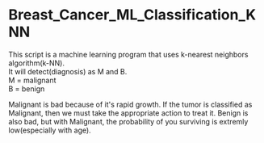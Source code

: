 # Breast_Cancer_ML_Classification_KNN

This script is a machine learning program that uses k-nearest neighbors algorithm(k-NN).<br>
It will detect(diagnosis) as M and B. <br>
M = malignant <br>
B = benign<br>


Malignant is bad because of it's rapid growth. If the tumor is classified as Malignant, then we must take the appropriate action to treat it.
Benign is also bad, but with Malignant, the probability of you surviving is extremly low(especially with age).


